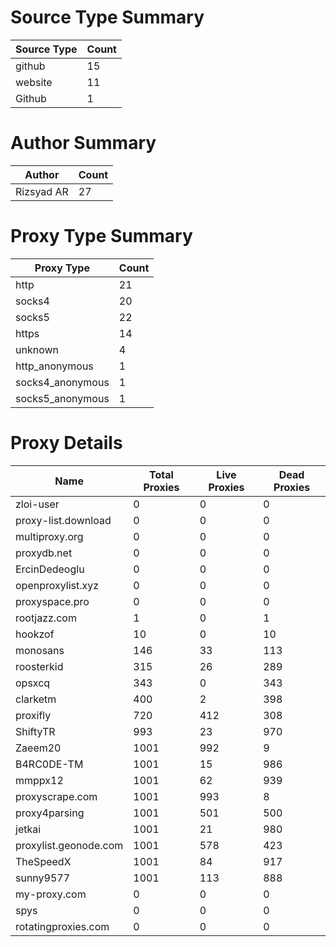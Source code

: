 # Source Type Summary

| Source Type | Count |
|-------------|-------|
| github | 15 |
| website | 11 |
| Github | 1 |


# Author Summary

| Author | Count |
|--------|-------|
| Rizsyad AR | 27 |


# Proxy Type Summary

| Proxy Type | Count |
|------------|-------|
| http | 21 |
| socks4 | 20 |
| socks5 | 22 |
| https | 14 |
| unknown | 4 |
| http_anonymous | 1 |
| socks4_anonymous | 1 |
| socks5_anonymous | 1 |


# Proxy Details

| Name | Total Proxies | Live Proxies | Dead Proxies |
|------|---------------|--------------|---------------|
| zloi-user | 0 | 0 | 0 |
| proxy-list.download | 0 | 0 | 0 |
| multiproxy.org | 0 | 0 | 0 |
| proxydb.net | 0 | 0 | 0 |
| ErcinDedeoglu | 0 | 0 | 0 |
| openproxylist.xyz | 0 | 0 | 0 |
| proxyspace.pro | 0 | 0 | 0 |
| rootjazz.com | 1 | 0 | 1 |
| hookzof | 10 | 0 | 10 |
| monosans | 146 | 33 | 113 |
| roosterkid | 315 | 26 | 289 |
| opsxcq | 343 | 0 | 343 |
| clarketm | 400 | 2 | 398 |
| proxifly | 720 | 412 | 308 |
| ShiftyTR | 993 | 23 | 970 |
| Zaeem20 | 1001 | 992 | 9 |
| B4RC0DE-TM | 1001 | 15 | 986 |
| mmppx12 | 1001 | 62 | 939 |
| proxyscrape.com | 1001 | 993 | 8 |
| proxy4parsing | 1001 | 501 | 500 |
| jetkai | 1001 | 21 | 980 |
| proxylist.geonode.com | 1001 | 578 | 423 |
| TheSpeedX | 1001 | 84 | 917 |
| sunny9577 | 1001 | 113 | 888 |
| my-proxy.com | 0 | 0 | 0 |
| spys | 0 | 0 | 0 |
| rotatingproxies.com | 0 | 0 | 0 |
